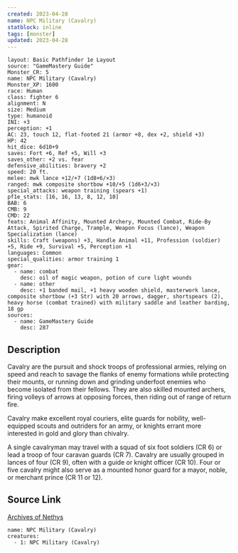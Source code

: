 ```yaml
---
created: 2023-04-28
name: NPC Military (Cavalry)
statblock: inline
tags: [monster]
updated: 2023-04-28
---
```

```statblock
layout: Basic Pathfinder 1e Layout
source: "GameMastery Guide"
Monster_CR: 5
name: NPC Military (Cavalry)
Monster_XP: 1600
race: Human
class: fighter 6
alignment: N
size: Medium
type: humanoid
INI: +3
perception: +1
AC: 23, touch 12, flat-footed 21 (armor +8, dex +2, shield +3)
HP: 42
hit_dice: 6d10+9
saves: Fort +6, Ref +5, Will +3
saves_other: +2 vs. fear
defensive_abilities: bravery +2
speed: 20 ft.
melee: mwk lance +12/+7 (1d8+6/×3)
ranged: mwk composite shortbow +10/+5 (1d6+3/×3)
special_attacks: weapon training (spears +1)
pf1e_stats: [16, 16, 13, 8, 12, 10]
BAB: 6
CMB: 9
CMD: 22
feats: Animal Affinity, Mounted Archery, Mounted Combat, Ride-By Attack, Spirited Charge, Trample, Weapon Focus (lance), Weapon Specialization (lance)
skills: Craft (weapons) +3, Handle Animal +11, Profession (soldier) +5, Ride +9, Survival +5, Perception +1
languages: Common
special_qualities: armor training 1
gear:
  - name: combat
    desc: oil of magic weapon, potion of cure light wounds
  - name: other
    desc: +1 banded mail, +1 heavy wooden shield, masterwork lance, composite shortbow (+3 Str) with 20 arrows, dagger, shortspears (2), heavy horse (combat trained) with military saddle and leather barding, 18 gp
sources:
  - name: GameMastery Guide
    desc: 287
```
## Description
Cavalry are the pursuit and shock troops of professional armies, relying on speed and reach to savage the flanks of enemy formations while protecting their mounts, or running down and grinding underfoot enemies who become isolated from their fellows. They are also skilled mounted archers, firing volleys of arrows at opposing forces, then riding out of range of return fire.

Cavalry make excellent royal couriers, elite guards for nobility, well-equipped scouts and outriders for an army, or knights errant more interested in gold and glory than chivalry.

A single cavalryman may travel with a squad of six foot soldiers (CR 6) or lead a troop of four caravan guards (CR 7). Cavalry are usually grouped in lances of four (CR 9), often with a guide or knight officer (CR 10). Four or five cavalry might also serve as a mounted honor guard for a mayor, noble, or merchant prince (CR 11 or 12).
## Source Link
[Archives of Nethys](https://aonprd.com/NPCDisplay.aspx?ItemName=Military%20(Cavalry))
```encounter-table
name: NPC Military (Cavalry)
creatures:
  - 1: NPC Military (Cavalry)
```
